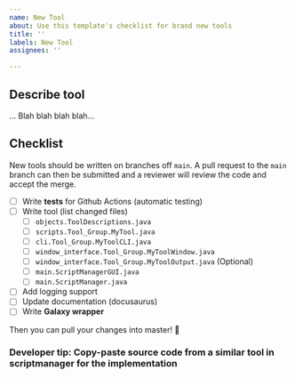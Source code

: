 ```yaml
---
name: New Tool
about: Use this template's checklist for brand new tools
title: ''
labels: New Tool
assignees: ''

---
```


## Describe tool

... Blah blah blah blah...

## Checklist

New tools should be written on branches off `main`. A pull request to the `main` branch can then be submitted and a reviewer will review the code and accept the merge.

- [ ] Write **tests** for Github Actions (automatic testing)
- [ ] Write tool (list changed files)
  - [ ] `objects.ToolDescriptions.java`
  - [ ] `scripts.Tool_Group.MyTool.java`
  - [ ] `cli.Tool_Group.MyToolCLI.java`
  - [ ] `window_interface.Tool_Group.MyToolWindow.java`
  - [ ] `window_interface.Tool_Group.MyToolOutput.java` (Optional)
  - [ ] `main.ScriptManagerGUI.java`
  - [ ] `main.ScriptManager.java`
- [ ] Add logging support
- [ ] Update documentation (docusaurus)
- [ ] Write **Galaxy wrapper**

Then you can pull your changes into master! 🎉

### Developer tip: Copy-paste source code from a similar tool in scriptmanager for the implementation
